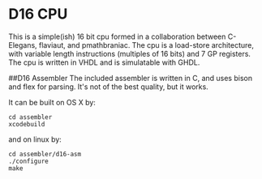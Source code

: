 # D16 CPU
This is a simple(ish) 16 bit cpu formed in a collaboration between C-Elegans, flaviaut, and pmathbraniac.
The cpu is a load-store architecture, with variable length instructions (multiples of 16 bits) and 7 GP registers.
The cpu is written in VHDL and is simulatable with GHDL.


##D16 Assembler
The included assembler is written in C, and uses bison and flex for parsing. It's not of the best quality, but it works.


It can be built on OS X by:
```
cd assembler
xcodebuild
```
and on linux by:
```
cd assembler/d16-asm
./configure
make
```
